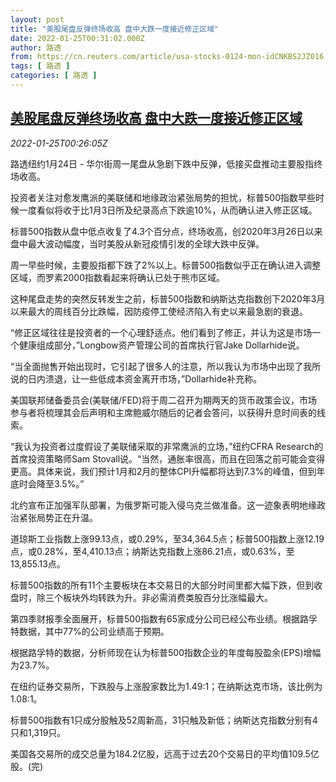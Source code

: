 ```yaml
---
layout: post
title: "美股尾盘反弹终场收高 盘中大跌一度接近修正区域"
date: 2022-01-25T00:31:02.000Z
author: 路透
from: https://cn.reuters.com/article/usa-stocks-0124-mon-idCNKBS2JZ016
tags: [ 路透 ]
categories: [ 路透 ]
---
```

<!--1643070662000-->
[美股尾盘反弹终场收高 盘中大跌一度接近修正区域](https://cn.reuters.com/article/usa-stocks-0124-mon-idCNKBS2JZ016)
------

<div>
<div><i>2022-01-25T00:26:05Z</i></div><p>路透纽约1月24日 - 华尔街周一尾盘从急剧下跌中反弹，低接买盘推动主要股指终场收高。</p><p>投资者关注对愈发鹰派的美联储和地缘政治紧张局势的担忧，标普500指数早些时候一度看似将收于比1月3日所及纪录高点下跌逾10%，从而确认进入修正区域。</p><p>标普500指数从盘中低点收复了4.3个百分点，终场收高，创2020年3月26日以来盘中最大波动幅度，当时美股从新冠疫情引发的全球大跌中反弹。</p><p>周一早些时候，主要股指都下跌了2%以上。标普500指数似乎正在确认进入调整区域，而罗素2000指数看起来将确认已处于熊市区域。</p><p>这种尾盘走势的突然反转发生之前，标普500指数和纳斯达克指数创下2020年3月以来最大的周线百分比跌幅，因防疫停工使经济陷入有史以来最急剧的衰退。</p><p>“修正区域往往是投资者的一个心理舒适点。他们看到了修正，并认为这是市场一个健康组成部分，”Longbow资产管理公司的首席执行官Jake Dollarhide说。</p><p>“当全面抛售开始出现时，它引起了很多人的注意，所以我认为市场中出现了我所说的日内溃退，让一些低成本资金离开市场，”Dollarhide补充称。</p><p>美国联邦储备委员会(美联储/FED)将于周二召开为期两天的货币政策会议，市场参与者将梳理其会后声明和主席鲍威尔随后的记者会答问，以获得升息时间表的线索。</p><p>“我认为投资者过度假设了美联储采取的非常鹰派的立场，”纽约CFRA Research的首席投资策略师Sam Stovall说。“当然，通胀率很高，而且在回落之前可能会变得更高。具体来说，我们预计1月和2月的整体CPI升幅都将达到7.3%的峰值，但到年底时会降至3.5%。”</p><p>北约宣布正加强军队部署，为俄罗斯可能入侵乌克兰做准备。这一迹象表明地缘政治紧张局势正在升温。</p><p>道琼斯工业指数上涨99.13点，或0.29%，至34,364.5点；标普500指数上涨12.19点，或0.28%，至4,410.13点；纳斯达克指数上涨86.21点，或0.63%，至13,855.13点。</p><p>标普500指数的所有11个主要板块在本交易日的大部分时间里都大幅下跌，但到收盘时，除三个板块外均转跌为升。非必需消费类股百分比涨幅最大。</p><p>第四季财报季全面展开，标普500指数有65家成分公司已经公布业绩。根据路孚特数据，其中77%的公司业绩高于预期。</p><p>根据路孚特的数据，分析师现在认为标普500指数企业的年度每股盈余(EPS)增幅为23.7%。</p><p>在纽约证券交易所，下跌股与上涨股家数比为1.49:1；在纳斯达克市场，该比例为1.08:1。</p><p>标普500指数有1只成分股触及52周新高，31只触及新低；纳斯达克指数分别有4只和1,319只。</p><p>美国各交易所的成交总量为184.2亿股，远高于过去20个交易日的平均值109.5亿股。(完)</p>
</div>
